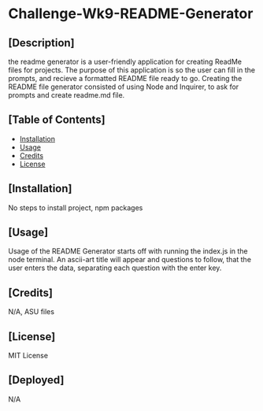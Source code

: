 # Challenge-Wk9-README-Generator

  ## [Description]
  the readme generator is a user-friendly application for creating ReadMe files for projects. The purpose of this application is so the user can fill in the prompts, and recieve a formatted README file ready to go. Creating the README file generator consisted of using Node and Inquirer, to ask for prompts and create readme.md file.

   ## [Table of Contents]
  - [Installation](#installation)
  - [Usage](#usage)
  - [Credits](#credits)
  - [License](#license)
  
  ## [Installation]
  No steps to install project, npm packages

  ## [Usage]
  Usage of the README Generator starts off with running the index.js in the node terminal. An ascii-art title will appear and questions to follow, that the user enters the data, separating each question with the enter key. 

  ## [Credits]
  N/A, ASU files

  ## [License]
  MIT License

  ## [Deployed]
  N/A

  
